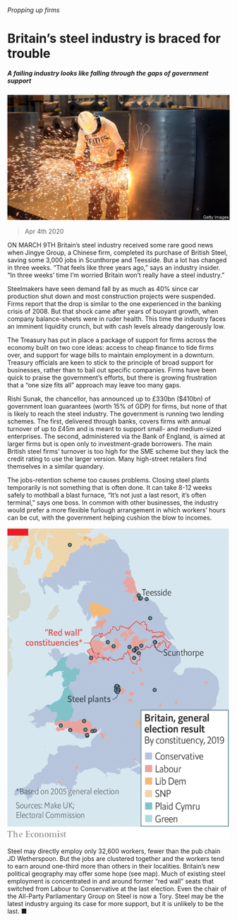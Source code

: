 ###### Propping up firms

# Britain’s steel industry is braced for trouble 

##### A failing industry looks like falling through the gaps of government support 

![image](images/20200404_BRP501.jpg) 

> Apr 4th 2020 

ON MARCH 9TH Britain’s steel industry received some rare good news when Jingye Group, a Chinese firm, completed its purchase of British Steel, saving some 3,000 jobs in Scunthorpe and Teesside. But a lot has changed in three weeks. “That feels like three years ago,” says an industry insider. “In three weeks’ time I’m worried Britain won’t really have a steel industry.”

Steelmakers have seen demand fall by as much as 40% since car production shut down and most construction projects were suspended. Firms report that the drop is similar to the one experienced in the banking crisis of 2008. But that shock came after years of buoyant growth, when company balance-sheets were in ruder health. This time the industry faces an imminent liquidity crunch, but with cash levels already dangerously low.


The Treasury has put in place a package of support for firms across the economy built on two core ideas: access to cheap finance to tide firms over, and support for wage bills to maintain employment in a downturn. Treasury officials are keen to stick to the principle of broad support for businesses, rather than to bail out specific companies. Firms have been quick to praise the government’s efforts, but there is growing frustration that a “one size fits all” approach may leave too many gaps.

Rishi Sunak, the chancellor, has announced up to £330bn ($410bn) of government loan guarantees (worth 15% of GDP) for firms, but none of that is likely to reach the steel industry. The government is running two lending schemes. The first, delivered through banks, covers firms with annual turnover of up to £45m and is meant to support small- and medium-sized enterprises. The second, administered via the Bank of England, is aimed at larger firms but is open only to investment-grade borrowers. The main British steel firms’ turnover is too high for the SME scheme but they lack the credit rating to use the larger version. Many high-street retailers find themselves in a similar quandary.

The jobs-retention scheme too causes problems. Closing steel plants temporarily is not something that is often done. It can take 8-12 weeks safely to mothball a blast furnace, “It’s not just a last resort, it’s often terminal,” says one boss. In common with other businesses, the industry would prefer a more flexible furlough arrangement in which workers’ hours can be cut, with the government helping cushion the blow to incomes.

![image](images/20200404_BRM927.png) 


Steel may directly employ only 32,600 workers, fewer than the pub chain JD Wetherspoon. But the jobs are clustered together and the workers tend to earn around one-third more than others in their localities. Britain’s new political geography may offer some hope (see map). Much of existing steel employment is concentrated in and around former “red wall” seats that switched from Labour to Conservative at the last election. Even the chair of the All-Party Parliamentary Group on Steel is now a Tory. Steel may be the latest industry arguing its case for more support, but it is unlikely to be the last. ■

